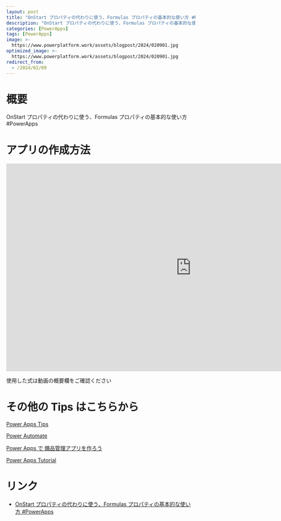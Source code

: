```yaml
---
layout: post
title: "OnStart プロパティの代わりに使う、Formulas プロパティの基本的な使い方 #PowerApps"
description: "OnStart プロパティの代わりに使う、Formulas プロパティの基本的な使い方 #PowerAppsを動画で分かりやすく解説"
categories: [PowerApps]
tags: [PowerApps]
image: >-
  https://www.powerplatform.work/assets/blogpost/2024/020901.jpg
optimized_image: >-
  https://www.powerplatform.work/assets/blogpost/2024/020901.jpg
redirect_from:
  - /2024/02/09
---
```



#  概要

OnStart プロパティの代わりに使う、Formulas プロパティの基本的な使い方 #PowerApps


# アプリの作成方法

<iframe width="983" height="553" src="https://www.youtube.com/embed/MfNTtrHiApE" title="YouTube video player" frameborder="0" allow="accelerometer; autoplay; clipboard-write; encrypted-media; gyroscope; picture-in-picture" allowfullscreen></iframe>


使用した式は動画の概要欄をご確認ください


# その他の Tips はこちらから

[Power Apps Tips](https://www.youtube.com/watch?v=VrAQf3JQ7yM&list=PLVhFi1fb3DqakSLVMn22DDcySXh9jtzi- )


[Power Automate](https://www.youtube.com/watch?v=-YnJYT0ASEM&list=PLVhFi1fb3Dqbzic6GieqnLFgD3aTj-eHA)


[Power Apps で 備品管理アプリを作ろう](https://www.youtube.com/playlist?list=PLVhFi1fb3DqZM3HKb8Hea6XEL96990Fyn)


[Power Apps Tutorial](https://www.youtube.com/playlist?list=PLVhFi1fb3DqalxpL974VvAJvV4iWoSbe_)


# リンク


- [OnStart プロパティの代わりに使う、Formulas プロパティの基本的な使い方 #PowerApps](https://www.youtube.com/watch?v=MfNTtrHiApE)

